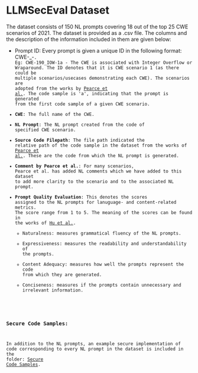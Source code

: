 # LLMSecEval Dataset

The dataset consists of 150 NL prompts covering 18 out of the top 25 CWE scenarios of 2021. The dataset is provided as a .csv file. The columns and
the description of the information included in them are given below:
 * Prompt ID: Every prompt is given a unique ID in the following format: CWE-<CWE ID>_<abbreviation of the CWE name>-<scenario variation><code sample>.
 Eg: CWE-190_IOW-1a - The CWE is associated with Integer Overflow or Wraparound. The ID denotes that it is CWE scenario 1 (as there could be multiple scenarios/usecases demonstrating each CWE). The scenarios are adopted from the works by [Pearce et al.](https://ieeexplore.ieee.org/abstract/document/9833571). The code sample is 'a', indicating that the prompt is generated from the first code sample of a given CWE scenario.  
 * **CWE**: The full name of the CWE.
 * **NL Prompt**: The NL prompt created from the code of specified CWE scenario.
 * **Source Code Filepath**: The file path indicated the relative path of the code sample in the dataset from the works of [Pearce et al.](https://ieeexplore.ieee.org/abstract/document/9833571). These are the code from which the NL prompt is generated. 
 * **Comment by Pearce et al.**: For many scenarios, Pearce et al. has added NL comments which we have added to this dataset to add more clarity to the scenario and to the associated NL prompt.
 * **Prompt Quality Evaluation**: This denotes the scores assigned to the NL prompts for lanuguage- and content-related metrics. The score range from 1 to 5. The meaning of the scores can be found in the works of [Hu et al.](https://xin-xia.github.io/publication/tosem218.pdf).  
     * Naturalness: measures grammatical fluency of the NL prompts.
     * Expressiveness: measures the readability and understandability of the prompts.
     * Content Adequacy: measures how well the prompts represent the code from which they are generated.
     * Conciseness: measures if the prompts contain unnecessary and irrelevant information.
### Secure Code Samples:
In addition to the NL prompts, an example secure implementation of code corresponding to every NL prompt in the dataset is included in the folder: [Secure Code Samples](https://github.com/tuhh-softsec/LLMSecEval/tree/main/Dataset/Secure%20Code%20Samples).
